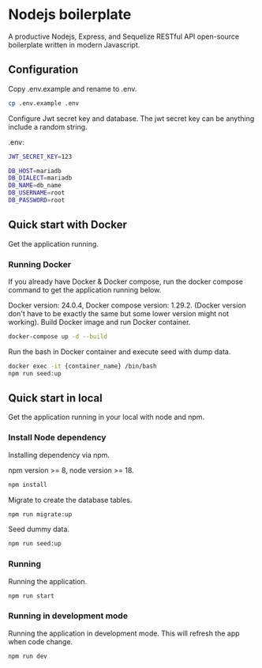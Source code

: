 # Nodejs boilerplate

A productive Nodejs, Express, and Sequelize RESTful API open-source boilerplate written in modern Javascript.

## Configuration

Copy .env.example and rename to .env.

```bash
cp .env.example .env
```

Configure Jwt secret key and database.
The jwt secret key can be anything include a random string.

.env: 

```bash
JWT_SECRET_KEY=123

DB_HOST=mariadb
DB_DIALECT=mariadb
DB_NAME=db_name
DB_USERNAME=root
DB_PASSWORD=root
```

## Quick start with Docker

Get the application running.

### Running Docker

If you already have Docker & Docker compose, run the docker compose command to get the application running below.

Docker version: 24.0.4, Docker compose version: 1.29.2. (Docker version don't have to be exactly the same but some lower version might not working).
Build Docker image and run Docker container.

```bash
docker-compose up -d --build
```

Run the bash in Docker container and execute seed with dump data.

```bash
docker exec -it {container_name} /bin/bash
npm run seed:up
```

## Quick start in local

Get the application running in your local with node and npm.

### Install Node dependency

Installing dependency via npm.

npm version >= 8, node version >= 18.

```bash
npm install
```

Migrate to create the database tables.

```bash
npm run migrate:up
```

Seed dummy data.

```bash
npm run seed:up
```

### Running

Running the application.

```bash
npm run start
```

### Running in development mode

Running the application in development mode. This will refresh the app when code change.

```bash
npm run dev
```
